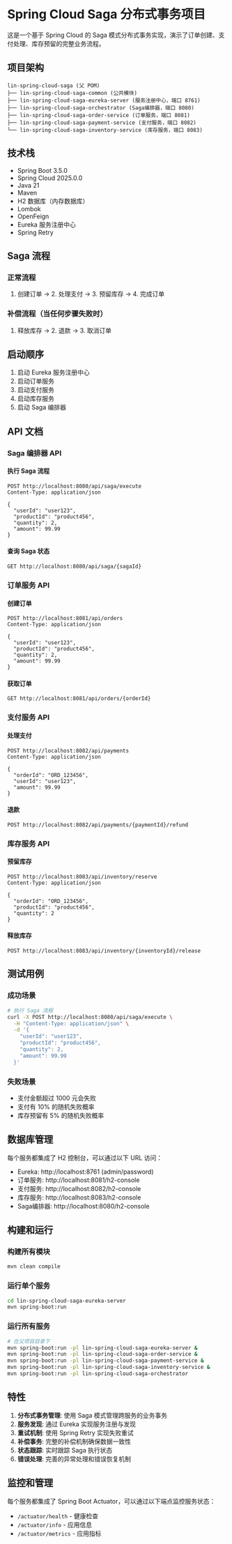 # Spring Cloud Saga 分布式事务项目

这是一个基于 Spring Cloud 的 Saga 模式分布式事务实现，演示了订单创建、支付处理、库存预留的完整业务流程。

## 项目架构

```
lin-spring-cloud-saga (父 POM)
├── lin-spring-cloud-saga-common (公共模块)
├── lin-spring-cloud-saga-eureka-server (服务注册中心，端口 8761)
├── lin-spring-cloud-saga-orchestrator (Saga编排器，端口 8080)
├── lin-spring-cloud-saga-order-service (订单服务，端口 8081)
├── lin-spring-cloud-saga-payment-service (支付服务，端口 8082)
└── lin-spring-cloud-saga-inventory-service (库存服务，端口 8083)
```

## 技术栈

- Spring Boot 3.5.0
- Spring Cloud 2025.0.0
- Java 21
- Maven
- H2 数据库（内存数据库）
- Lombok
- OpenFeign
- Eureka 服务注册中心
- Spring Retry

## Saga 流程

### 正常流程
1. 创建订单 → 2. 处理支付 → 3. 预留库存 → 4. 完成订单

### 补偿流程（当任何步骤失败时）
1. 释放库存 → 2. 退款 → 3. 取消订单

## 启动顺序

1. 启动 Eureka 服务注册中心
2. 启动订单服务
3. 启动支付服务
4. 启动库存服务
5. 启动 Saga 编排器

## API 文档

### Saga 编排器 API

#### 执行 Saga 流程
```http
POST http://localhost:8080/api/saga/execute
Content-Type: application/json

{
  "userId": "user123",
  "productId": "product456",
  "quantity": 2,
  "amount": 99.99
}
```

#### 查询 Saga 状态
```http
GET http://localhost:8080/api/saga/{sagaId}
```

### 订单服务 API

#### 创建订单
```http
POST http://localhost:8081/api/orders
Content-Type: application/json

{
  "userId": "user123",
  "productId": "product456",
  "quantity": 2,
  "amount": 99.99
}
```

#### 获取订单
```http
GET http://localhost:8081/api/orders/{orderId}
```

### 支付服务 API

#### 处理支付
```http
POST http://localhost:8082/api/payments
Content-Type: application/json

{
  "orderId": "ORD_123456",
  "userId": "user123",
  "amount": 99.99
}
```

#### 退款
```http
POST http://localhost:8082/api/payments/{paymentId}/refund
```

### 库存服务 API

#### 预留库存
```http
POST http://localhost:8083/api/inventory/reserve
Content-Type: application/json

{
  "orderId": "ORD_123456",
  "productId": "product456",
  "quantity": 2
}
```

#### 释放库存
```http
POST http://localhost:8083/api/inventory/{inventoryId}/release
```

## 测试用例

### 成功场景
```bash
# 执行 Saga 流程
curl -X POST http://localhost:8080/api/saga/execute \
  -H "Content-Type: application/json" \
  -d '{
    "userId": "user123",
    "productId": "product456",
    "quantity": 2,
    "amount": 99.99
  }'
```

### 失败场景
- 支付金额超过 1000 元会失败
- 支付有 10% 的随机失败概率
- 库存预留有 5% 的随机失败概率

## 数据库管理

每个服务都集成了 H2 控制台，可以通过以下 URL 访问：

- Eureka: http://localhost:8761 (admin/password)
- 订单服务: http://localhost:8081/h2-console
- 支付服务: http://localhost:8082/h2-console
- 库存服务: http://localhost:8083/h2-console
- Saga编排器: http://localhost:8080/h2-console

## 构建和运行

### 构建所有模块
```bash
mvn clean compile
```

### 运行单个服务
```bash
cd lin-spring-cloud-saga-eureka-server
mvn spring-boot:run
```

### 运行所有服务
```bash
# 在父项目目录下
mvn spring-boot:run -pl lin-spring-cloud-saga-eureka-server &
mvn spring-boot:run -pl lin-spring-cloud-saga-order-service &
mvn spring-boot:run -pl lin-spring-cloud-saga-payment-service &
mvn spring-boot:run -pl lin-spring-cloud-saga-inventory-service &
mvn spring-boot:run -pl lin-spring-cloud-saga-orchestrator
```

## 特性

1. **分布式事务管理**: 使用 Saga 模式管理跨服务的业务事务
2. **服务发现**: 通过 Eureka 实现服务注册与发现
3. **重试机制**: 使用 Spring Retry 实现失败重试
4. **补偿事务**: 完整的补偿机制确保数据一致性
5. **状态跟踪**: 实时跟踪 Saga 执行状态
6. **错误处理**: 完善的异常处理和错误恢复机制

## 监控和管理

每个服务都集成了 Spring Boot Actuator，可以通过以下端点监控服务状态：

- `/actuator/health` - 健康检查
- `/actuator/info` - 应用信息
- `/actuator/metrics` - 应用指标